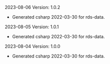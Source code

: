 2023-08-06 Version: 1.0.2
- Generated csharp 2022-03-30 for rds-data.

2023-08-05 Version: 1.0.1
- Generated csharp 2022-03-30 for rds-data.

2023-08-04 Version: 1.0.0
- Generated csharp 2022-03-30 for rds-data.


